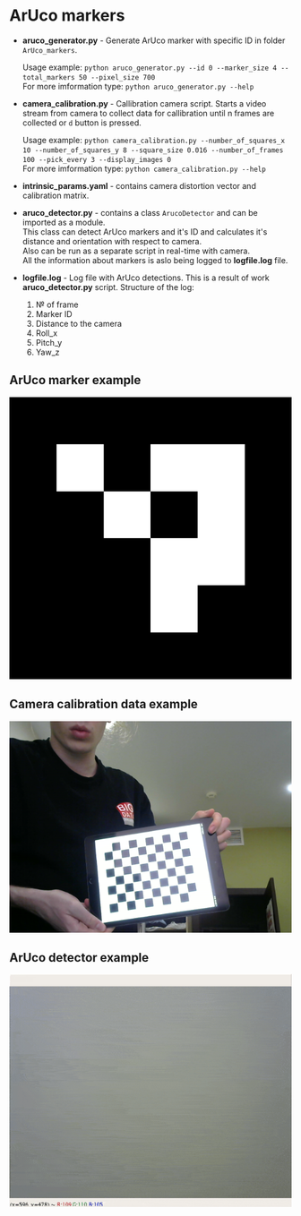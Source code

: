 # ArUco markers

* __aruco_generator.py__ - Generate ArUco marker with specific ID in folder `ArUco_markers`.

  Usage example:  `python aruco_generator.py --id 0 --marker_size 4 --total_markers 50 --pixel_size 700`  
  For more imformation type: `python aruco_generator.py --help`  
  
* __camera_calibration.py__ - Callibration camera script. Starts a video stream from camera to collect
    data for callibration until n frames are collected or `d` button is pressed.
    
  Usage example:  `python camera_calibration.py --number_of_squares_x 10 --number_of_squares_y 8 --square_size 0.016 --number_of_frames 100 --pick_every 3 --display_images 0`  
  For more imformation type: `python camera_calibration.py --help` 

* __intrinsic_params.yaml__ - contains camera distortion vector and calibration matrix.

* __aruco_detector.py__ - contains a class `ArucoDetector` and can be imported as a module.  
  This class can detect ArUco markers and it's ID and calculates it's distance and orientation with respect to camera.  
  Also can be run as a separate script in real-time with camera.  
  All the information about markers is aslo being logged to __logfile.log__ file.

* __logfile.log__ - Log file with ArUco detections. This is a result of work __aruco_detector.py__ script. Structure of the log:

    1) № of frame
    2) Marker ID
    3) Distance to the camera
    4) Roll_x
    5) Pitch_y   
    6) Yaw_z

## ArUco marker example

![](ArUco_markers/ArUCo_example.png)  

## Camera calibration data example 
![](Calibration_dataset/example_frame.png)

## ArUco detector example 
![](demo.gif)